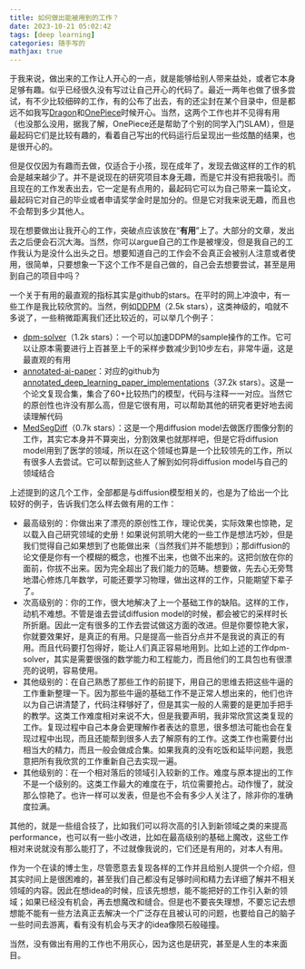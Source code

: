 ```yaml
---
title: 如何做出能被用到的工作？
date: 2023-10-21 05:02:42
tags: [deep learning]
categories: 随手写的
mathjax: true
---
```

于我来说，做出来的工作让人开心的一点，就是能够给别人带来益处，或者它本身足够有趣。似乎已经很久没有写过让自己开心的代码了。最近一两年也做了很多尝试，有不少比较细碎的工作，有的公布了出去，有的还尘封在某个目录中，但是都远不如我写[Dragon](https://github.com/wlsdzyzl/Dragon)和[OnePiece](https://github.com/wlsdzyzl/OnePiece)时候开心。<!--more-->当然，这两个工作也并不见得有用（也没那么没用，据我了解，OnePiece还是帮助了个别的同学入门SLAM），但是最起码它们是比较有趣的，看着自己写出的代码运行后呈现出一些炫酷的结果，也是很开心的。

但是仅仅因为有趣而去做，仅适合于小孩，现在成年了，发现去做这样的工作的机会是越来越少了。并不是说现在的研究项目本身无趣，而是它并没有把我吸引。而且现在的工作发表出去，它一定是有点用的，最起码它可以为自己带来一篇论文，最起码它对自己的毕业或者申请奖学金时是加分的。但是它对我来说无趣，而且也不会帮到多少其他人。

现在想要做出让我开心的工作，突破点应该放在“**有用**”上了。大部分的文章，发出去之后便会石沉大海。当然，你可以argue自己的工作是被埋没，但是我自己的工作我认为是没什么出头之日。想要知道自己的工作会不会真正会被别人注意或者使用，很简单，只要想象一下这个工作不是自己做的，自己会去想要尝试，甚至是用到自己的项目中吗？

一个关于有用的最直观的指标其实是github的stars。在平时的网上冲浪中，有一些工作是我比较欣赏的。当然，例如[DDPM](https://github.com/hojonathanho/diffusion)（2.5k stars），这类神级的，咱就不多说了，一些稍微距离我们还比较近的，可以举几个例子：

- [dpm-solver](https://github.com/LuChengTHU/dpm_solver)（1.2k stars）：一个可以加速DDPM的sample操作的工作。它可以让原本需要进行上百甚至上千的采样步数减少到10步左右，非常牛逼，这是最直观的有用
- [annotated-ai-paper](https://nn.labml.ai/)：对应的github为[annotated_deep_learning_paper_implementations](https://github.com/labmlai/annotated_deep_learning_paper_implementations)（37.2k stars）。这是一个论文复现合集，集合了60+比较热门的模型，代码与注释一一对应。当然它的原创性也许没有那么高，但是它很有用，可以帮助其他的研究者更好地去阅读理解代码
- [MedSegDiff](https://github.com/WuJunde/MedSegDiff)（0.7k stars）：这是一个用diffusion model去做医疗图像分割的工作，其实它本身并不算突出，分割效果也就那样吧，但是它将diffusion model用到了医学的领域，所以在这个领域也算是一个比较领先的工作，所以有很多人去尝试。它可以帮到这些人了解到如何将diffusion model与自己的领域结合

上述提到的这几个工作，全部都是与diffusion模型相关的，也是为了给出一个比较好的例子，告诉我们怎么样去做有用的工作：

- 最高级别的：你做出来了漂亮的原创性工作，理论优美，实际效果也惊艳，足以载入自己研究领域的史册！如果说何凯明大佬的一些工作是想法巧妙，但是我们觉得自己如果想到了也能做出来（当然我们并不能想到）；那diffusion的论文便是你有一个模糊的概念，也推不出来，也做不出来的。这把剑放在你的面前，你拔不出来。因为完全超出了我们能力的范畴。想要做，先去心无旁骛地潜心修炼几年数学，可能还要学习物理，做出这样的工作，只能期望下辈子了。
- 次高级别的：你的工作，很大地解决了上一个基础工作的缺陷。这样的工作，动机不难想。不管是谁去尝试diffusion model的时候，都会被它的采样时长所折磨。因此一定有很多的工作去尝试做这方面的改进。但是你要惊艳大家，你就要效果好，是真正的有用。只是提高一些百分点并不是我说的真正的有用。而且代码要打包得好，能让人们真正容易地用到。比如上述的工作dpm-solver，其实是需要很强的数学能力和工程能力，而且他们的工具包也有很漂亮的说明，容易使用。
- 其他级别的：在自己熟悉了那些工作的前提下，用自己的思维去把这些牛逼的工作重新整理一下。因为那些牛逼的基础工作不是正常人想出来的，他们也许以为自己讲清楚了，代码注释够好了，但是其实一般的人需要的是更加手把手的教学。这类工作难度相对来说不大，但是我要声明，我非常欣赏这类复现的工作。复现过程中自己本身会更理解作者表达的意思，很多想法可能也会在复现过程中出现，而且还能帮到很多人去了解原有的工作。这类工作也需要付出相当大的精力，而且一般会做成合集。如果我真的没有吃饭和延毕问题，我愿意把所有我欣赏的工作重新自己去实现一遍。
- 其他级别的：在一个相对落后的领域引入较新的工作。难度与原本提出的工作不是一个级别的。这类工作最大的难度在于，坑位需要抢占。动作慢了，就没那么惊艳了。也许一样可以发表，但是也不会有多少人关注了，除非你的准确度拉满。

其他的，就是一些组合技了，比如我们可以将次高的引入到新领域之类的来提高performance，也可以有一些小改进，比如在最高级别的基础上魔改，这些工作相对来说就没有那么能打了，不过就像我说的，它们还是有用的，对本人有用。

作为一个在读的博士生，尽管愿意去复现各样的工作并且给别人提供一个介绍，但其实时间上是很困难的，甚至我们自己都没有足够时间和精力去详细了解并不相关领域的内容。因此在想idea的时候，应该先想想，能不能把好的工作引入新的领域；如果已经没有机会，再去想魔改和缝合。但是也不要丧失理想，不要忘记去想想能不能有一些方法真正去解决一个广泛存在且被认可的问题，也要给自己的脑子一些时间去游离，看有没有机会与天才的idea像陨石般碰撞。

当然，没有做出有用的工作也不用灰心，因为这也是研究，甚至是人生的本来面目。
